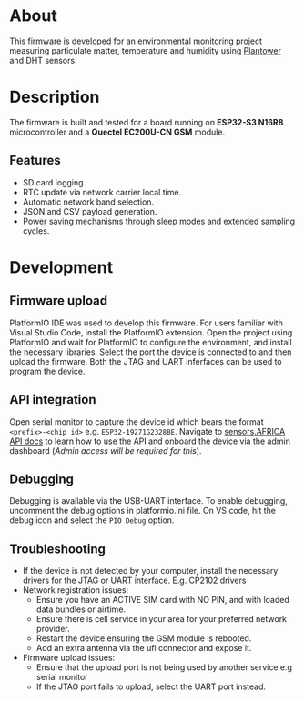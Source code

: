 # About 

This firmware is developed for an environmental monitoring project measuring particulate matter, temperature and humidity using [Plantower](https://www.plantower.com/en/) and DHT sensors.

# Description

The firmware is built and tested for a board running on **ESP32-S3 N16R8** microcontroller and a **Quectel EC200U-CN GSM** module.

## Features
 - SD card logging.
 - RTC update via network carrier local time.
 - Automatic network band selection.
 - JSON and CSV payload generation.
 - Power saving mechanisms through sleep modes and extended sampling cycles.


# Development

## Firmware upload
PlatformIO IDE was used to develop this firmware. For users familiar with Visual Studio Code, install the PlatformIO extension. 
Open the project using PlatformIO and wait for PlatformIO to configure the environment, and install the necessary libraries. Select the port the device is connected to and then upload the firmware. Both the JTAG and UART inferfaces can be used to program the device.

## API integration
Open serial monitor to capture the device id which bears the format `<prefix>-<chip id>` e.g. `ESP32-19271G2328BE`. Navigate to [sensors.AFRICA API docs](https://api.sensors.africa/docs) to learn how to use the API and onboard the device via the admin dashboard (*Admin access will be required for this*).

## Debugging
Debugging is available via the USB-UART interface. To enable debugging, uncomment the debug options in platformio.ini file. On VS code, hit the debug icon and select the `PIO Debug` option.

## Troubleshooting

- If the device is not detected by your computer, install the necessary drivers for the JTAG or UART interface. E.g. CP2102 drivers
- Network registration issues:
  - Ensure you have an ACTIVE SIM card with NO PIN, and with loaded data bundles or airtime. 
  - Ensure there is cell service in your area for your preferred network provider. 
  - Restart the device ensuring the GSM module is rebooted.
  - Add an extra antenna via the ufl connector and expose it.
- Firmware upload issues: 
  - Ensure that the upload port is not being used by another service e.g serial monitor
  - If the JTAG port fails to upload, select the UART port instead.
  

